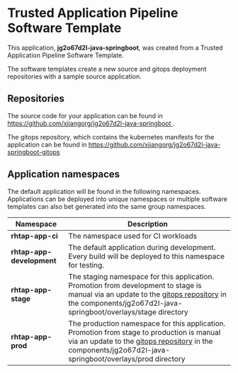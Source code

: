 # Trusted Application Pipeline Software Template

This application, **jg2o67d2l-java-springboot**, was created from a Trusted Application Pipeline Software Template.

The software templates create a new source and gitops deployment repositories with a sample source application. 

## Repositories

The source code for your application can be found in [https://github.com/xjiangorg/jg2o67d2l-java-springboot ](https://github.com/xjiangorg/jg2o67d2l-java-springboot ).
 
The gitops repository, which contains the kubernetes manifests for the application can be found in 
[https://github.com/xjiangorg/jg2o67d2l-java-springboot-gitops ](https://github.com/xjiangorg/jg2o67d2l-java-springboot-gitops ) 

## Application namespaces 

The default application will be found in the following namespaces. Applications can be deployed into unique namespaces or multiple software templates can also bet generated into the same group namespaces.  

|  Namespace   |  Description   |  
| -------- | -------- |
| **rhtap-app-ci** | The namespace used for CI workloads |
| **rhtap-app-development** | The default application during development. Every build will be deployed to this namespace for testing. |
| **rhtap-app-stage** | The staging namespace for this application. Promotion from development to stage is manual via an update to the [gitops repository](https://github.com/xjiangorg/jg2o67d2l-java-springboot-gitops ) in the components/jg2o67d2l-java-springboot/overlays/stage directory |
| **rhtap-app-prod** | The production namespace for this application. Promotion from stage to production is manual via an update to the [gitops repository](https://github.com/xjiangorg/jg2o67d2l-java-springboot-gitops ) in the components/jg2o67d2l-java-springboot/overlays/prod directory |